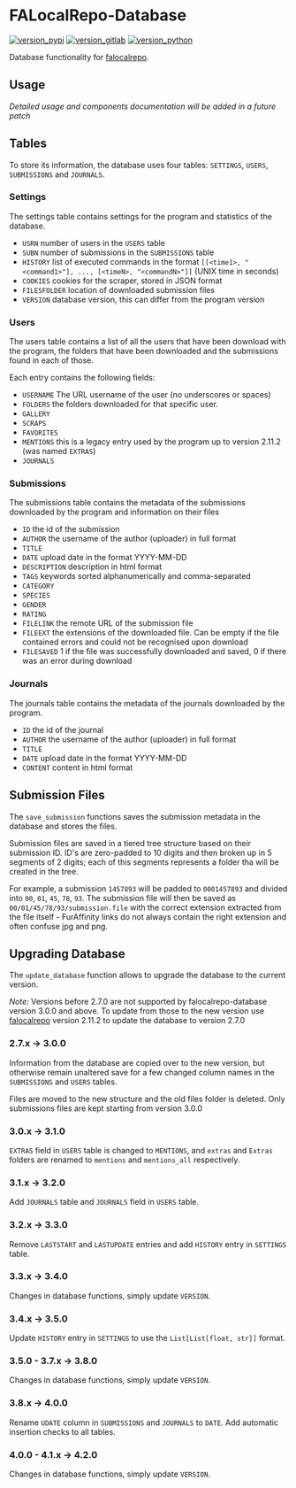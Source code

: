 # FALocalRepo-Database

[![version_pypi](https://img.shields.io/pypi/v/falocalrepo-database?logo=pypi)](https://pypi.org/project/falocalrepo/)
[![version_gitlab](https://img.shields.io/badge/dynamic/json?logo=gitlab&color=orange&label=gitlab&query=%24%5B%3A1%5D.name&url=https%3A%2F%2Fgitlab.com%2Fapi%2Fv4%2Fprojects%2Fmatteocampinoti94%252Ffalocalrepo-database%2Frepository%2Ftags)](https://gitlab.com/MatteoCampinoti94/FALocalRepo)
[![version_python](https://img.shields.io/pypi/pyversions/falocalrepo-database?logo=Python)](https://www.python.org)

Database functionality for [falocalrepo](https://gitlab.com/MatteoCampinoti94/falocalrepo).

## Usage

_Detailed usage and components documentation will be added in a future patch_ 

## Tables

To store its information, the database uses four tables: `SETTINGS`, `USERS`, `SUBMISSIONS` and `JOURNALS`.

### Settings

The settings table contains settings for the program and statistics of the database.

* `USRN` number of users in the `USERS` table
* `SUBN` number of submissions in the `SUBMISSIONS` table
* `HISTORY` list of executed commands in the format `[[<time1>, "<command1>"], ..., [<timeN>, "<commandN>"]]` (UNIX time in seconds)
* `COOKIES` cookies for the scraper, stored in JSON format
* `FILESFOLDER` location of downloaded submission files
* `VERSION` database version, this can differ from the program version

### Users

The users table contains a list of all the users that have been download with the program, the folders that have been downloaded and the submissions found in each of those.

Each entry contains the following fields:

* `USERNAME` The URL username of the user (no underscores or spaces)
* `FOLDERS` the folders downloaded for that specific user.
* `GALLERY`
* `SCRAPS`
* `FAVORITES`
* `MENTIONS` this is a legacy entry used by the program up to version 2.11.2 (was named `EXTRAS`)
* `JOURNALS`

### Submissions

The submissions table contains the metadata of the submissions downloaded by the program and information on their files 

* `ID` the id of the submission
* `AUTHOR` the username of the author (uploader) in full format
* `TITLE`
* `DATE` upload date in the format YYYY-MM-DD
* `DESCRIPTION` description in html format
* `TAGS` keywords sorted alphanumerically and comma-separated
* `CATEGORY`
* `SPECIES`
* `GENDER`
* `RATING`
* `FILELINK` the remote URL of the submission file
* `FILEEXT` the extensions of the downloaded file. Can be empty if the file contained errors and could not be recognised upon download
* `FILESAVED` 1 if the file was successfully downloaded and saved, 0 if there was an error during download

### Journals

The journals table contains the metadata of the journals downloaded by the program.

* `ID` the id of the journal
* `AUTHOR` the username of the author (uploader) in full format
* `TITLE`
* `DATE` upload date in the format YYYY-MM-DD
* `CONTENT` content in html format

## Submission Files

The `save_submission` functions saves the submission metadata in the database and stores the files.

Submission files are saved in a tiered tree structure based on their submission ID. ID's are zero-padded to 10 digits and then broken up in 5 segments of 2 digits; each of this segments represents a folder tha will be created in the tree.

For example, a submission `1457893` will be padded to `0001457893` and divided into `00`, `01`, `45`, `78`, `93`. The submission file will then be saved as `00/01/45/78/93/submission.file` with the correct extension extracted from the file itself - FurAffinity links do not always contain the right extension and often confuse jpg and png.

## Upgrading Database

The `update_database` function allows to upgrade the database to the current version.

_Note:_ Versions before 2.7.0 are not supported by falocalrepo-database version 3.0.0 and above. To update from those to the new version use [falocalrepo](https://gitlab.com/MatteoCampinoti94/FALocalRepo/-/releases/v2.11.2) version 2.11.2 to update the database to version 2.7.0

### 2.7.x &rarr; 3.0.0

Information from the database are copied over to the new version, but otherwise remain unaltered save for a few changed column names in the `SUBMISSIONS` and `USERS` tables.

Files are moved to the new structure and the old files folder is deleted. Only submissions files are kept starting from version 3.0.0

### 3.0.x &rarr; 3.1.0

`EXTRAS` field in `USERS` table is changed to `MENTIONS`, and `extras` and `Extras` folders are renamed to `mentions` and `mentions_all` respectively.

### 3.1.x &rarr; 3.2.0

Add `JOURNALS` table and `JOURNALS` field in `USERS` table.

### 3.2.x &rarr; 3.3.0

Remove `LASTSTART` and `LASTUPDATE` entries and add `HISTORY` entry in `SETTINGS` table.

### 3.3.x &rarr; 3.4.0

Changes in database functions, simply update `VERSION`.

### 3.4.x &rarr; 3.5.0

Update `HISTORY` entry in `SETTINGS` to use the `List[List[float, str]]` format. 

### 3.5.0 - 3.7.x &rarr; 3.8.0

Changes in database functions, simply update `VERSION`.

### 3.8.x &rarr; 4.0.0

Rename `UDATE` column in `SUBMISSIONS` and `JOURNALS` to `DATE`. Add automatic insertion checks to all tables.

### 4.0.0 - 4.1.x &rarr; 4.2.0

Changes in database functions, simply update `VERSION`.